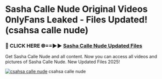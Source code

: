 # Sasha Calle Nude Original Videos 0nlyFans Leaked - Files Updated! (csahsa calle nude)

<h3>🔴 CLICK HERE 🌐==►► <a href="https://tinyurl.com/2p9ay9w9" rel="nofollow">Sasha Calle Nude Updated Files</a></h3>

Get Sasha Calle Nude and all content. Now you can access all videos and pictures of Sasha Calle Nude. New Updated Files 2025!

[![csahsa calle nude](https://i.imgur.com/KQgVmj3.gif)](https://tinyurl.com/2p9ay9w9)
csahsa calle nude